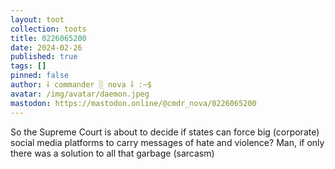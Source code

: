 ```yaml
---
layout: toot
collection: toots
title: 0226065200
date: 2024-02-26
published: true
tags: []
pinned: false
author: ⸸ commander ░ nova ⸸ :~$
avatar: /img/avatar/daemon.jpeg
mastodon: https://mastodon.online/@cmdr_nova/0226065200
---
```


So the Supreme Court is about to decide if states can force big (corporate) social media platforms to carry messages of hate and violence? Man, if only there was a solution to all that garbage (sarcasm)
